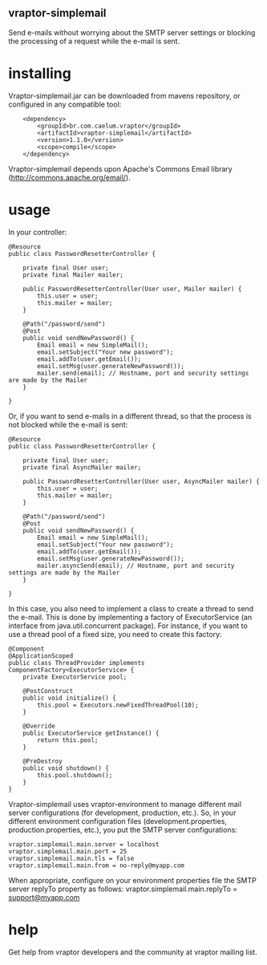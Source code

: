 ## vraptor-simplemail

Send e-mails without worrying about the SMTP server settings or blocking the
processing of a request while the e-mail is sent.

# installing

Vraptor-simplemail.jar can be downloaded from mavens repository, or configured in any compatible tool:

		<dependency>
			<groupId>br.com.caelum.vraptor</groupId>
			<artifactId>vraptor-simplemail</artifactId>
			<version>1.1.0</version>
			<scope>compile</scope>
		</dependency>

Vraptor-simplemail depends upon Apache's Commons Email library (http://commons.apache.org/email/).

# usage

In your controller:

	@Resource
	public class PasswordResetterController {

		private final User user;
		private final Mailer mailer;

		public PasswordResetterController(User user, Mailer mailer) {
			this.user = user;
			this.mailer = mailer;
		}

		@Path("/password/send")
		@Post
		public void sendNewPassword() {
			Email email = new SimpleMail();
			email.setSubject("Your new password");
			email.addTo(user.getEmail());
			email.setMsg(user.generateNewPassword());
			mailer.send(email); // Hostname, port and security settings are made by the Mailer
		}

	}

Or, if you want to send e-mails in a different thread, so that the process is
not blocked while the e-mail is sent:

	@Resource
	public class PasswordResetterController {

		private final User user;
		private final AsyncMailer mailer;

		public PasswordResetterController(User user, AsyncMailer mailer) {
			this.user = user;
			this.mailer = mailer;
		}

		@Path("/password/send")
		@Post
		public void sendNewPassword() {
			Email email = new SimpleMail();
			email.setSubject("Your new password");
			email.addTo(user.getEmail());
			email.setMsg(user.generateNewPassword());
			mailer.asyncSend(email); // Hostname, port and security settings are made by the Mailer
		}

	}

In this case, you also need to implement a class to create a thread to send the
e-mail. This is done by implementing a factory of ExecutorService (an interface
from java.util.concurrent package). For instance, if you want to use a thread
pool of a fixed size, you need to create this factory:

	@Component
	@ApplicationScoped
	public class ThreadProvider implements ComponentFactory<ExecutorService> {
		private ExecutorService pool;

		@PostConstruct
		public void initialize() {
			this.pool = Executors.newFixedThreadPool(10);
		}

		@Override
		public ExecutorService getInstance() {
			return this.pool;
		}

		@PreDestroy
		public void shutdown() {
			this.pool.shutdown();
		}
	}

Vraptor-simplemail uses vraptor-environment to manage different mail server configurations
(for development, production, etc.). So, in your different environment configuration files
(development.properties, production.properties, etc.), you put the SMTP server configurations:

	vraptor.simplemail.main.server = localhost
	vraptor.simplemail.main.port = 25
	vraptor.simplemail.main.tls = false
	vraptor.simplemail.main.from = no-reply@myapp.com

When appropriate, configure on your environment properties file the SMTP server replyTo
property as follows:
	vraptor.simplemail.main.replyTo = support@myapp.com

# help

Get help from vraptor developers and the community at vraptor mailing list.
